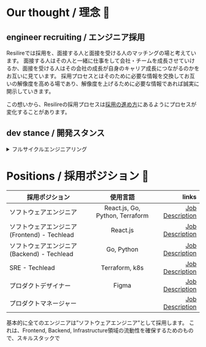 # Our thought / 理念 🤗
## engineer recruiting / エンジニア採用

Resilireでは採用を、面接する人と面接を受ける人のマッチングの場と考えています。
面接する人はその人と一緒に仕事をして会社・チームを成長させていけるか、面接を受ける人はその会社の成長が自身のキャリア成長につながるのかをお互いに見ています。
採用プロセスとはそのために必要な情報を交換してお互いの解像度を高める場であり、解像度を上げるために必要な情報であれば誠実に開示していきます。

この想いから、Resilireの採用プロセスは[採用の進め方](https://speakerdeck.com/daigo_isamatsu/resilire-company-deck?slide=20)にあるようにプロセスが変化することがあります。

## dev stance / 開発スタンス

<details>
<summary>フルサイクルエンジニアリング</summary>

開発チームは"ユーザーのどのペインに対してどういった価値を提供するのか"を強く意識していくことを目指します。

そのため、[Netflixのフルサイクルエンジニアリング](https://netflixtechblog.com/full-cycle-developers-at-netflix-a08c31f83249)の概念に賛同し、
開発チームの中で設計・開発・運用保守までを広くエンジニアリングすることで、最終的にユーザーに届ける価値を意識していきます。

採用では、スキルスタックや開発プロセスでの静的なポジション採用にこだわらず、ユーザーに価値を届けるためにチームをより良い状態へコミットしてくれる方とのマッチングを目指しております。
</details>

# Positions / 採用ポジション 🌈

| 採用ポジション | 使用言語 | links  |
| ------------- |:-------------:| -----:|
| ソフトウェアエンジニア | React.js, Go, Python, Terraform | [Job Description](./software_engineer.md) |
| ソフトウェアエンジニア(Frontend) - Techlead | React.js | [Job Description](./techlead_frontend.md) |
| ソフトウェアエンジニア(Backend) - Techlead | Go, Python | [Job Description](./techlead_backend.md) |
| SRE - Techlead | Terraform, k8s | [Job Description](./techlead_sre.md) |
| プロダクトデザイナー | Figma | [Job Description](./product_designer.md) |
| プロダクトマネージャー |  | [Job Description](./product_manager.md) |

基本的に全てのエンジニアは”ソフトウェアエンジニア”として採用します。
これは、Frontend, Backend, Infrastructure領域の流動性を確保するためのもので、スキルスタックで





